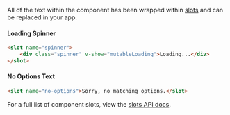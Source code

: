 All of the text within the component has been wrapped within [slots](https://vuejs.org/v2/guide/components.html#Content-Distribution-with-Slots) and can be replaced in your app.

#### Loading Spinner

```html
<slot name="spinner">
	<div class="spinner" v-show="mutableLoading">Loading...</div>
</slot>
```

#### No Options Text

```html
<slot name="no-options">Sorry, no matching options.</slot>
```

For a full list of component slots, view the [slots API docs](Api/Slots.md).
